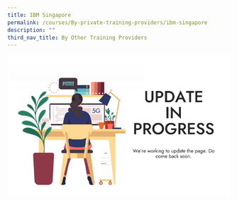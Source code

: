 ```yaml
---
title: IBM Singapore
permalink: /courses/By-private-training-providers/ibm-singapore
description: ""
third_nav_title: By Other Training Providers
---
```

![To be updated soon](/images/banners-and-logos/Webpage%20Update-S.png)
